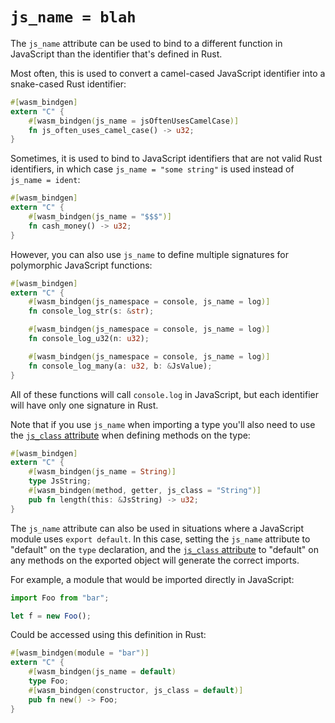 # `js_name = blah`

The `js_name` attribute can be used to bind to a different function in
JavaScript than the identifier that's defined in Rust.

Most often, this is used to convert a camel-cased JavaScript identifier into a
snake-cased Rust identifier:

```rust
#[wasm_bindgen]
extern "C" {
    #[wasm_bindgen(js_name = jsOftenUsesCamelCase)]
    fn js_often_uses_camel_case() -> u32;
}
```

Sometimes, it is used to bind to JavaScript identifiers that are not valid Rust
identifiers, in which case `js_name = "some string"` is used instead of `js_name
= ident`:

```rust
#[wasm_bindgen]
extern "C" {
    #[wasm_bindgen(js_name = "$$$")]
    fn cash_money() -> u32;
}
```
However, you can also use `js_name` to define multiple signatures for
polymorphic JavaScript functions:

```rust
#[wasm_bindgen]
extern "C" {
    #[wasm_bindgen(js_namespace = console, js_name = log)]
    fn console_log_str(s: &str);

    #[wasm_bindgen(js_namespace = console, js_name = log)]
    fn console_log_u32(n: u32);

    #[wasm_bindgen(js_namespace = console, js_name = log)]
    fn console_log_many(a: u32, b: &JsValue);
}
```

All of these functions will call `console.log` in JavaScript, but each
identifier will have only one signature in Rust.

Note that if you use `js_name` when importing a type you'll also need to use the
[`js_class` attribute][jsclass] when defining methods on the type:

```rust
#[wasm_bindgen]
extern "C" {
    #[wasm_bindgen(js_name = String)]
    type JsString;
    #[wasm_bindgen(method, getter, js_class = "String")]
    pub fn length(this: &JsString) -> u32;
}
```

The `js_name` attribute can also be used in situations where a JavaScript module uses 
`export default`. In this case, setting the `js_name` attribute to "default" on the 
`type` declaration, and the [`js_class` attribute][jsclass] to "default" on any methods 
on the exported object will generate the correct imports.


For example, a module that would be imported directly in JavaScript:

```javascript
import Foo from "bar";

let f = new Foo();
```

Could be accessed using this definition in Rust:

```rust
#[wasm_bindgen(module = "bar")]
extern "C" {
    #[wasm_bindgen(js_name = default)
    type Foo;
    #[wasm_bindgen(constructor, js_class = default)]
    pub fn new() -> Foo;
}
```

[jsclass]: js_class.html
